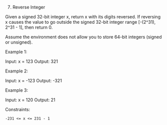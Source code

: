 7. Reverse Integer

Given a signed 32-bit integer x, return x with its digits reversed. If reversing x causes the value to go outside the signed 32-bit integer range [-(2^31), 2^31 - 1], then return 0.

Assume the environment does not allow you to store 64-bit integers (signed or unsigned).



Example 1:

Input: x = 123
Output: 321

Example 2:

Input: x = -123
Output: -321

Example 3:

Input: x = 120
Output: 21



Constraints:

    -231 <= x <= 231 - 1


